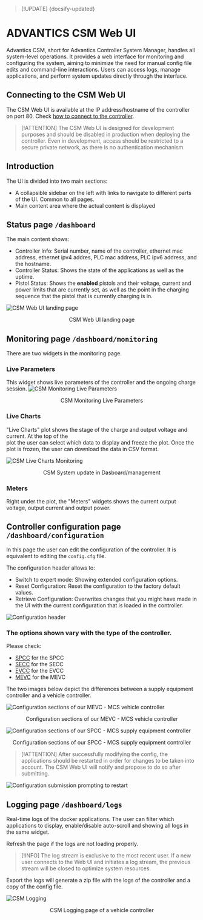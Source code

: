 > [!UPDATE] {docsify-updated}

# ADVANTICS CSM Web UI

<!-- <div style="background-color: teal; color: white; font-weight: bold; padding: 10px; text-align: center;">
    🚨 IMPORTANT: This interface is currently supported only for ADM-CS-SPCC and ADM-CS-MEVC 🚨
</div> -->


Advantics CSM, short for Advantics Controller System Manager, handles all system-level operations. It provides a web interface for monitoring and configuring the system, aiming to minimize the need for manual config file edits and command-line interactions. Users can access logs, manage applications, and perform system updates directly through the interface.

## Connecting to the CSM Web UI

The CSM Web UI is available at the IP address/hostname of the controller on port 80. Check [how to connect to the controller](charge-controllers/advantics_os/connecting.md).

> [!ATTENTION]
> The CSM Web UI is designed for development purposes and should be disabled in production when deploying the controller. Even in development, access should be restricted to a secure private network, as there is no authentication mechanism.

## Introduction

The UI is divided into two main sections:

- A collapsible sidebar on the left with links to navigate to different parts of the UI. Common to all pages.
- Main content area where the actual content is displayed

## Status page `/dashboard`

The main content shows:

- Controller Info: Serial number, name of the controller, ethernet mac address, ethernet ipv4 addres, PLC mac address, PLC ipv6 address, and the hostname.
- Controller Status: Shows the state of the applications as well as the uptime.
- Pistol Status: Shows the **enabled** pistols and their voltage, current and power limits that are currently set, as well as the point in the charging sequence that the pistol that is currently charging is in.

![CSM Web UI landing page](./images/csm-ui-index-annotated.png ":size=80%")

<figcaption style="text-align: center">CSM Web UI landing page</figcaption>

## Monitoring page `/dashboard/monitoring`

There are two widgets in the monitoring page.

### Live Parameters

This widget shows live parameters of the controller and the ongoing charge session.
![CSM Monitoring Live Parameters](./images/csm-ui-monitoring-live-parameters.png ":size=100%")

<figcaption style="text-align: center">CSM Monitoring Live Parameters</figcaption>

### Live Charts

"Live Charts" plot shows the stage of the charge and output voltage and current. At the top of the  
plot the user can select which data to display and freeze the plot. Once the plot is frozen, the user can download the data in CSV format.

![CSM Live Charts Monitoring](./images/csm-ui-monitoring-chart.png "width=100%")

<figcaption style="text-align: center">CSM System update in Dasboard/management</figcaption>

### Meters

Right under the plot, the "Meters" widgets shows the current output voltage, output current and output power.

## Controller configuration page `/dashboard/configuration`

In this page the user can edit the configuration of the controller. It is equivalent to editing the `config.cfg` file.

The configuration header allows to:

- Switch to expert mode: Showing extended configuration options.
- Reset Configuration: Reset the configuration to the factory default values.
- Retrieve Configuration: Overwrites changes that you might have made in the UI with the current configuration that is loaded in the controller.

![Configuration header](./images/csm-ui-configuration-header.png ":size=50%")

### The options shown vary with the type of the controller.

Please check:

- [SPCC](charge-controllers/ADM-CS-SPCC/README.md) for the SPCC
- [SECC](charge-controllers/ADM-CS-SECC/README.md) for the SECC
- [EVCC](charge-controllers/ADM-CS-EVCC/README.md) for the EVCC
- [MEVC](charge-controllers/ADM-CS-MEVC/README.md) for the MEVC

The two images below depict the differences between a supply equipment controller and a vehicle controller.

![Configuration sections of our MEVC - MCS vehicle controller](./images/csm-ui-configuration-mevc.png ":size=50%")

<figcaption style="text-align: center">Configuration sections of our MEVC - MCS vehicle controller</figcaption>

![Configuration sections of our SPCC - MCS supply equipment controller](./images/csm-ui-configuration-spcc.png ":size=50%")

<figcaption style="text-align: center">Configuration sections of our SPCC - MCS supply equipment controller</figcaption>

> [!ATTENTION]
> After successfully modifying the config, the applications should be restarted in order for changes to be taken into account. The CSM Web UI will notify and propose to do so after submitting.

![Configuration submission prompting to restart](./images/csm-ui-configuration-restart.png ":size=50%")

## Logging page `/dashboard/logs`

Real-time logs of the docker applications. The user can filter which applications to display, enable/disable auto-scroll and showing all logs in the same widget.

Refresh the page if the logs are not loading properly.

> [!INFO]
> The log stream is exclusive to the most recent user. If a new user connects to the Web UI and initiates a log stream, the previous stream will be closed to optimize system resources.

Export the logs will generate a zip file with the logs of the controller and a copy of the config file.

![CSM Logging](./images/csm-ui-logging.png ":size=80%")

<figcaption style="text-align: center">CSM Logging page of a vehicle controller</figcaption>
